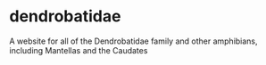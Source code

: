 # dendrobatidae
A website for all of the Dendrobatidae family and other amphibians, including Mantellas and the Caudates
